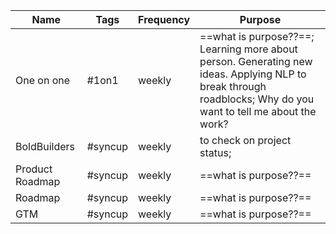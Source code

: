Name | Tags | Frequency | Purpose
---- | ---- | ---- | ---- 
One on one | #1on1 | weekly | ==what is purpose??==; Learning more about person. Generating new ideas. Applying NLP to break through roadblocks; Why do you want to tell me about the work?
BoldBuilders | #syncup | weekly | to check on project status; 
Product Roadmap | #syncup | weekly | ==what is purpose??==
Roadmap | #syncup | weekly | ==what is purpose??==
GTM | #syncup | weekly | ==what is purpose??==



